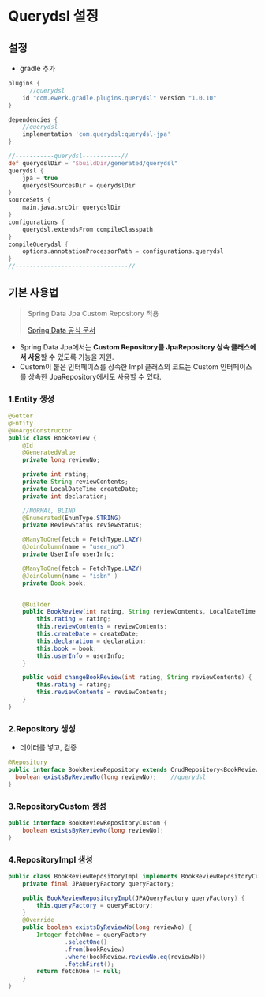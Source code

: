 # Querydsl 설정

## 설정

- gradle 추가

```groovy
plugins {
	  //querydsl
    id "com.ewerk.gradle.plugins.querydsl" version "1.0.10" 
}

dependencies {
    //querydsl
    implementation 'com.querydsl:querydsl-jpa'
}

//-----------querydsl-----------//
def querydslDir = "$buildDir/generated/querydsl"
querydsl {
    jpa = true
    querydslSourcesDir = querydslDir
}
sourceSets {
    main.java.srcDir querydslDir
}
configurations {
    querydsl.extendsFrom compileClasspath
}
compileQuerydsl {
    options.annotationProcessorPath = configurations.querydsl
}
//--------------------------------//
```

## 기본 사용법

> Spring Data Jpa Custom Repository 적용
>
> [Spring Data 공식 문서](https://docs.spring.io/spring-data/jpa/docs/2.1.3.RELEASE/reference/html/#repositories.custom-implementations)

- Spring Data Jpa에서는 **Custom Repository를 JpaRepository 상속 클래스에서 사용**할 수 있도록 기능을 지원.
- Custom이 붙은 인터페이스를 상속한 Impl 클래스의 코드는 Custom 인터페이스를 상속한 JpaRepository에서도 사용할 수 있다.

### 1.Entity 생성

```java
@Getter
@Entity
@NoArgsConstructor
public class BookReview {
    @Id
    @GeneratedValue
    private long reviewNo;

    private int rating;
    private String reviewContents;
    private LocalDateTime createDate;
    private int declaration;

    //NORMAl, BLIND
    @Enumerated(EnumType.STRING)
    private ReviewStatus reviewStatus;

    @ManyToOne(fetch = FetchType.LAZY)
    @JoinColumn(name = "user_no")
    private UserInfo userInfo;

    @ManyToOne(fetch = FetchType.LAZY)
    @JoinColumn(name = "isbn" )
    private Book book;


    @Builder
    public BookReview(int rating, String reviewContents, LocalDateTime createDate, int declaration, Book book, UserInfo userInfo) {
        this.rating = rating;
        this.reviewContents = reviewContents;
        this.createDate = createDate;
        this.declaration = declaration;
        this.book = book;
        this.userInfo = userInfo;
    }

    public void changeBookReview(int rating, String reviewContents) {
        this.rating = rating;
        this.reviewContents = reviewContents;
    }
}
```

### 2.Repository 생성

- 데이터를 넣고, 검증

```java
@Repository
public interface BookReviewRepository extends CrudRepository<BookReview, String>, BookReviewRepositoryCustom {
  boolean existsByReviewNo(long reviewNo);    //querydsl
}
```

### 3.RepositoryCustom 생성

```java
public interface BookReviewRepositoryCustom {
    boolean existsByReviewNo(long reviewNo);
}
```

### 4.RepositoryImpl 생성

```java
public class BookReviewRepositoryImpl implements BookReviewRepositoryCustom{
    private final JPAQueryFactory queryFactory;

    public BookReviewRepositoryImpl(JPAQueryFactory queryFactory) {
        this.queryFactory = queryFactory;
    }
    @Override
    public boolean existsByReviewNo(long reviewNo) {
        Integer fetchOne = queryFactory
                .selectOne()
                .from(bookReview)
                .where(bookReview.reviewNo.eq(reviewNo))
                .fetchFirst();
        return fetchOne != null;
    }
}
```



